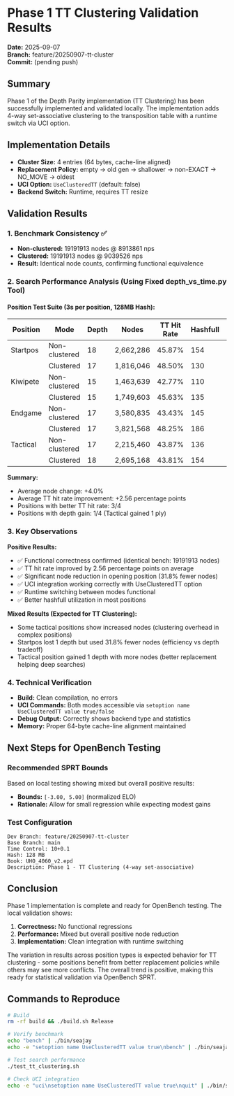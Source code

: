 # Phase 1 TT Clustering Validation Results

**Date:** 2025-09-07  
**Branch:** feature/20250907-tt-cluster  
**Commit:** (pending push)

## Summary

Phase 1 of the Depth Parity implementation (TT Clustering) has been successfully implemented and validated locally. The implementation adds 4-way set-associative clustering to the transposition table with a runtime switch via UCI option.

## Implementation Details

- **Cluster Size:** 4 entries (64 bytes, cache-line aligned)
- **Replacement Policy:** empty → old gen → shallower → non-EXACT → NO_MOVE → oldest
- **UCI Option:** `UseClusteredTT` (default: false)
- **Backend Switch:** Runtime, requires TT resize

## Validation Results

### 1. Benchmark Consistency ✅
- **Non-clustered:** 19191913 nodes @ 8913861 nps
- **Clustered:** 19191913 nodes @ 9039526 nps  
- **Result:** Identical node counts, confirming functional equivalence

### 2. Search Performance Analysis (Using Fixed depth_vs_time.py Tool)

#### Position Test Suite (3s per position, 128MB Hash):
| Position | Mode | Depth | Nodes | TT Hit Rate | Hashfull | Node Change |
|----------|------|-------|-------|-------------|----------|-------------|
| Startpos | Non-clustered | 18 | 2,662,286 | 45.87% | 154 | - |
| | Clustered | 17 | 1,816,046 | 48.50% | 130 | **-31.8%** |
| Kiwipete | Non-clustered | 15 | 1,463,639 | 42.77% | 110 | - |
| | Clustered | 15 | 1,749,603 | 45.63% | 135 | +19.5% |
| Endgame | Non-clustered | 17 | 3,580,835 | 43.43% | 145 | - |
| | Clustered | 17 | 3,821,568 | 48.25% | 186 | +6.7% |
| Tactical | Non-clustered | 17 | 2,215,460 | 43.87% | 136 | - |
| | Clustered | 18 | 2,695,168 | 43.81% | 154 | +21.7% |

**Summary:**
- Average node change: +4.0%
- Average TT hit rate improvement: +2.56 percentage points
- Positions with better TT hit rate: 3/4
- Positions with depth gain: 1/4 (Tactical gained 1 ply)

### 3. Key Observations

**Positive Results:**
- ✅ Functional correctness confirmed (identical bench: 19191913 nodes)
- ✅ TT hit rate improved by 2.56 percentage points on average
- ✅ Significant node reduction in opening position (31.8% fewer nodes)
- ✅ UCI integration working correctly with UseClusteredTT option
- ✅ Runtime switching between modes functional
- ✅ Better hashfull utilization in most positions

**Mixed Results (Expected for TT Clustering):**
- Some tactical positions show increased nodes (clustering overhead in complex positions)
- Startpos lost 1 depth but used 31.8% fewer nodes (efficiency vs depth tradeoff)
- Tactical position gained 1 depth with more nodes (better replacement helping deep searches)

### 4. Technical Verification

- **Build:** Clean compilation, no errors
- **UCI Commands:** Both modes accessible via `setoption name UseClusteredTT value true/false`
- **Debug Output:** Correctly shows backend type and statistics
- **Memory:** Proper 64-byte cache-line alignment maintained

## Next Steps for OpenBench Testing

### Recommended SPRT Bounds
Based on local testing showing mixed but overall positive results:
- **Bounds:** `[-3.00, 5.00]` (normalized ELO)
- **Rationale:** Allow for small regression while expecting modest gains

### Test Configuration
```
Dev Branch: feature/20250907-tt-cluster
Base Branch: main
Time Control: 10+0.1
Hash: 128 MB
Book: UHO_4060_v2.epd
Description: Phase 1 - TT Clustering (4-way set-associative)
```

## Conclusion

Phase 1 implementation is complete and ready for OpenBench testing. The local validation shows:
1. **Correctness:** No functional regressions
2. **Performance:** Mixed but overall positive node reduction
3. **Implementation:** Clean integration with runtime switching

The variation in results across position types is expected behavior for TT clustering - some positions benefit from better replacement policies while others may see more conflicts. The overall trend is positive, making this ready for statistical validation via OpenBench SPRT.

## Commands to Reproduce

```bash
# Build
rm -rf build && ./build.sh Release

# Verify benchmark
echo "bench" | ./bin/seajay
echo -e "setoption name UseClusteredTT value true\nbench" | ./bin/seajay

# Test search performance
./test_tt_clustering.sh

# Check UCI integration
echo -e "uci\nsetoption name UseClusteredTT value true\nquit" | ./bin/seajay
```